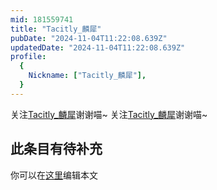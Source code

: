 ```yaml
---
mid: 181559741
title: "Tacitly_麟犀"
pubDate: "2024-11-04T11:22:08.639Z"
updatedDate: "2024-11-04T11:22:08.639Z"
profile:
  {
    Nickname: ["Tacitly_麟犀"],
  }
---
```


关注[Tacitly_麟犀](https://space.bilibili.com/181559741)谢谢喵~ 关注[Tacitly_麟犀](https://space.bilibili.com/181559741)谢谢喵~

## 此条目有待补充
你可以在[这里](https://github.com/Yuhanawa/VTuber.ICU/edit/master/src/content/v/Tacitly_麟犀/index.md)编辑本文

